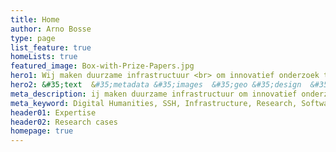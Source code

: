 ```yaml
---
title: Home
author: Arno Bosse
type: page
list_feature: true
homeLists: true
featured_image: Box-with-Prize-Papers.jpg
hero1: Wij maken duurzame infrastructuur <br> om innovatief onderzoek te&nbsp;bevorderen <br> en mensen, data en collecties met elkaar te&nbsp;verbinden.
hero2: &#35;text  &#35;metadata &#35;images  &#35;geo &#35;design  &#35;cloud
meta_description: ij maken duurzame infrastructuur om innovatief onderzoek te&nbsp;bevorderen en mensen, data en collecties met elkaar te&nbsp;verbinden.
meta_keyword: Digital Humanities, SSH, Infrastructure, Research, Software, Data
header01: Expertise
header02: Research cases
homepage: true
---
```

